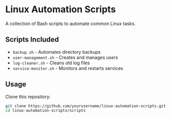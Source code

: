 # Linux Automation Scripts
A collection of Bash scripts to automate common Linux tasks.

## Scripts Included
- `backup.sh`          - Automates directory backups
- `user-management.sh` - Creates and manages users
- `log-cleaner.sh`     - Cleans old log files
- `service-monitor.sh` - Monitors and restarts services

## Usage
Clone this repository:
```bash
git clone https://github.com/yourusername/linux-automation-scripts.git
cd linux-automation-scripts/scripts
